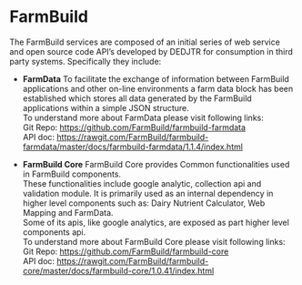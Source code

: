 # FarmBuild
The FarmBuild services are composed of an initial series of web service and open source code API’s developed by DEDJTR for consumption in third party systems. Specifically they include:

 - **FarmData** 
 To facilitate the exchange of information between FarmBuild applications and other on-line environments a farm data block has been established which stores all data generated by the FarmBuild applications within a simple JSON structure.<br/>
 To understand more about FarmData please visit following links:<br/>
 Git Repo: https://github.com/FarmBuild/farmbuild-farmdata<br/>
 API doc: https://rawgit.com/FarmBuild/farmbuild-farmdata/master/docs/farmbuild-farmdata/1.1.4/index.html

 - **FarmBuild Core** 
FarmBuild Core provides Common functionalities used in FarmBuild components.<br/>
These functionalities include google analytic, collection api and validation module. It is primarily used as an internal dependency in higher level components such as: Dairy Nutrient Calculator, Web Mapping and FarmData.<br/>
Some of its apis, like google analytics, are exposed as part higher level components api.<br/>
 To understand more about FarmBuild Core please visit following links:<br/>
 Git Repo: https://github.com/FarmBuild/farmbuild-core<br/>
 API doc: https://rawgit.com/FarmBuild/farmbuild-core/master/docs/farmbuild-core/1.0.41/index.html
